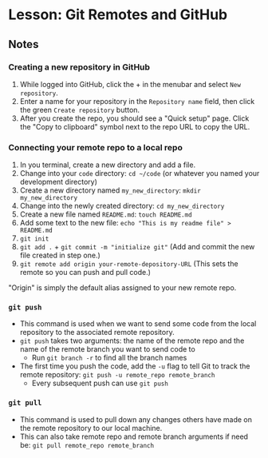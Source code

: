 # Lesson: Git Remotes and GitHub

## Notes

### Creating a new repository in GitHub

1. While logged into GitHub, click the + in the menubar and select `New repository`.
2. Enter a name for your repository in the `Repository name` field, then click the green `Create repository` button.
3. After you create the repo, you should see a "Quick setup" page. Click the "Copy to clipboard" symbol next to the repo URL to copy the URL.

### Connecting your remote repo to a local repo

1. In you terminal, create a new directory and add a file.
2. Change into your `code` directory: `cd ~/code` (or whatever you named your development directory)
3. Create a new directory named `my_new_directory`: `mkdir my_new_directory`
4. Change into the newly created directory: `cd my_new_directory`
5. Create a new file named `README.md`: `touch README.md`
6. Add some text to the new file: `echo "This is my readme file" > README.md`
7. `git init`
8. `git add .` + `git commit -m "initialize git"` (Add and commit the new file created in step one.)
9. `git remote add origin your-remote-depository-URL` (This sets the remote so you can push and pull code.)

"Origin" is simply the default alias assigned to your new remote repo.

### `git push`

- This command is used when we want to send some code from the local repository to the associated remote repository.
- `git push` takes two arguments: the name of the remote repo and the name of the remote branch you want to send code to
  - Run `git branch -r` to find all the branch names
- The first time you push the code, add the `-u` flag to tell Git to track the remote repository: `git push -u remote_repo remote_branch`
  - Every subsequent push can use `git push`

### `git pull`

- This command is used to pull down any changes others have made on the remote repository to our local machine.
- This can also take remote repo and remote branch arguments if need be: `git pull remote_repo remote_branch`